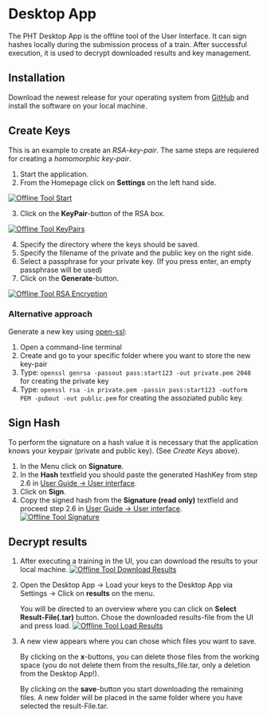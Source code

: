 # Desktop App

The PHT Desktop App is the offline tool of the User Interface. It can sign hashes locally during the submission process of a train.
After successful execution, it is used to decrypt downloaded results and key management.  

## Installation

Download the newest release for your operating system from [GitHub](https://github.com/PHT-Medic/desktop-app/releases) and
install the software on your local machine.

## Create Keys
This is an example to create an *RSA-key-pair*. The same steps are requiered for creating a *homomorphic key-pair*.

1. Start the application.
2. From the Homepage click on **Settings** on the left hand side.

[![Offline Tool Start](/images/offline_tool_images/settings.png)](/images/offline_tool_images/settings.png)
      
3. Click on the **KeyPair**-button of the RSA box.

[![Offline Tool KeyPairs](/images/offline_tool_images/encryption.png)](/images/offline_tool_images/encryption.png)
      

4. Specify the directory where the keys should be saved.
5. Specify the filename of the private and the public key on the right side.
6. Select a passphrase for your private key. (If you press enter, an empty passphrase will be used)
7. Click on the **Generate**-button.
      
[![Offline Tool RSA Encryption](/images/offline_tool_images/rsa_encryption.png)](/images/offline_tool_images/rsa_encryption.png)

### Alternative approach
Generate a new key using [open-ssl](https://www.openssl.org/):

1. Open a command-line terminal
2. Create and go to your specific folder where you want to store the new key-pair
3. Type: ```openssl genrsa -passout pass:start123 -out private.pem 2048``` for creating the private key
4. Type: ```openssl rsa -in private.pem -passin pass:start123 -outform PEM -pubout -out public.pem``` for creating the assoziated public key.

## Sign Hash 

To perform the signature on a hash value it is necessary that the application knows your keypair (private and public key). (See *Create Keys* above). 

1. In the Menu click on **Signature**.
2. In the **Hash** textfield you should paste the generated HashKey from step 2.6 in [User Guide -> User interface](../admin/central.md).
3. Click on **Sign**.
4. Copy the signed hash from the **Signature (read only)** textfield and proceed step 2.6 in [User Guide -> User interface](../admin/central.md).
      [![Offline Tool Signature](/images/offline_tool_images/Signature.png)](/images/offline_tool_images/Signature.png)

## Decrypt results

1. After executing a training in the UI, you can download the results to your local machine.
      [![Offline Tool Download Results](/images/offline_tool_images/download_results.png)](/images/offline_tool_images/download_results.png)
2. Open the Desktop App -> Load your keys to the Desktop App via Settings -> Click on **results** on the menu. 
      
      You will be directed to an overview where you can click on **Select Result-File(.tar)** button. Chose the downloaded results-file from the UI and press load.
      [![Offline Tool Load Results](/images/offline_tool_images/load_results.png)](/images/offline_tool_images/load_results.png)
3. A new view appears where you can chose which files you want to save.

      By clicking on the **x**-buttons, you can delete those files from the working space (you do not delete them from the results_file.tar, only a deletion from the Desktop App!).
      
      By clicking on the **save**-button you start downloading the remaining files. A new folder will be placed in the same folder where you have selected the result-File.tar.

[//]: # (## Homomorphic Decryption)

[//]: # ()
[//]: # (1. Start the application)

[//]: # (2. From the opening page select **Secure Addition**)

[//]: # (3. Generate key-pair &#40;Public & Private Key for Homomorphic Decryption&#41;)

[//]: # (4. Select the corresponding Private Key &#40;identical steps as in section hash signing&#41;)

[//]: # (5. Copy your encrypted paillier number into the text field &#40;encrypted number is found in the decrypted results from the)

[//]: # (   previous step&#41;)

[//]: # (   )
[//]: # (      <br/><br/>)

[//]: # (      ![Offline Tool Secure Addition]&#40;../images/offline_tool_images/extra.png&#41;)

[//]: # (      <br/><br/>)

[//]: # (   )
[//]: # (6. Press **Decrypt**)

[//]: # (7. Now in the right textfield appears the decrypted count query)

[//]: # ()
[//]: # (      <br/><br/>)

[//]: # (      ![Offline Tool Secure Addition_2]&#40;../images/offline_tool_images/5step.png&#41;)

[//]: # (      <br/><br/>)

[//]: # ()
[//]: # (If you want to calculate the average age over multiple sites, this cannot be done trivially.)

[//]: # (You need to know the total age and total number of patients over all sites. By saving both decrypted numbers,)

[//]: # (you can manually calculate such afterwards. Average age: `5384 / 144 = 37,38`.)

[//]: # (![Offline Tool Model Page]&#40;../images/offline_tool_images/6step.png&#41;)

